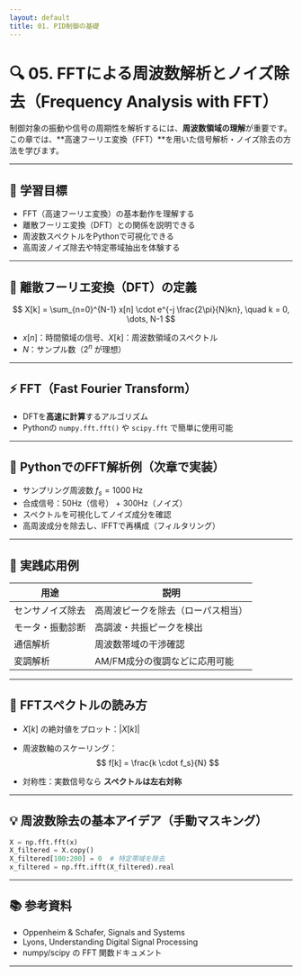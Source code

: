 ```yaml
---
layout: default
title: 01. PID制御の基礎
---
```


<!-- MathJax support for both inline and block math -->
<script type="text/javascript">
  window.MathJax = {
    tex: { inlineMath: [['$', '$'], ['\\(', '\\)']] },
    svg: { fontCache: 'global' }
  };
</script>
<script type="text/javascript"
  async
  src="https://cdn.jsdelivr.net/npm/mathjax@3/es5/tex-mml-chtml.js">
</script>

# 🔍 05. FFTによる周波数解析とノイズ除去（Frequency Analysis with FFT）

制御対象の振動や信号の周期性を解析するには、**周波数領域の理解**が重要です。  
この章では、**高速フーリエ変換（FFT）**を用いた信号解析・ノイズ除去の方法を学びます。

---

## 🎯 学習目標

- FFT（高速フーリエ変換）の基本動作を理解する  
- 離散フーリエ変換（DFT）との関係を説明できる  
- 周波数スペクトルをPythonで可視化できる  
- 高周波ノイズ除去や特定帯域抽出を体験する

---

## 📐 離散フーリエ変換（DFT）の定義

$$
X[k] = \sum_{n=0}^{N-1} x[n] \cdot e^{-j \frac{2\pi}{N}kn}, \quad k = 0, \dots, N-1
$$

- $x[n]$：時間領域の信号、$X[k]$：周波数領域のスペクトル  
- $N$：サンプル数（$2^n$ が理想）

---

## ⚡ FFT（Fast Fourier Transform）

- DFTを**高速に計算**するアルゴリズム  
- Pythonの `numpy.fft.fft()` や `scipy.fft` で簡単に使用可能

---

## 🧪 PythonでのFFT解析例（次章で実装）

- サンプリング周波数 $f_s = 1000$ Hz  
- 合成信号：50Hz（信号） + 300Hz（ノイズ）  
- スペクトルを可視化してノイズ成分を確認  
- 高周波成分を除去し、IFFTで再構成（フィルタリング）

---

## 🧩 実践応用例

| 用途 | 説明 |
|------|------|
| センサノイズ除去 | 高周波ピークを除去（ローパス相当） |
| モータ・振動診断 | 高調波・共振ピークを検出 |
| 通信解析 | 周波数帯域の干渉確認 |
| 変調解析 | AM/FM成分の復調などに応用可能 |

---

## 🎨 FFTスペクトルの読み方

- $X[k]$ の絶対値をプロット：$|X[k]|$  
- 周波数軸のスケーリング：
  $$
  f[k] = \frac{k \cdot f_s}{N}
  $$

- 対称性：実数信号なら **スペクトルは左右対称**

---

## 💡 周波数除去の基本アイデア（手動マスキング）

```python
X = np.fft.fft(x)
X_filtered = X.copy()
X_filtered[100:200] = 0  # 特定帯域を除去
x_filtered = np.fft.ifft(X_filtered).real
```

---

## 📚 参考資料
- Oppenheim & Schafer, Signals and Systems
- Lyons, Understanding Digital Signal Processing
- numpy/scipy の FFT 関数ドキュメント

---

